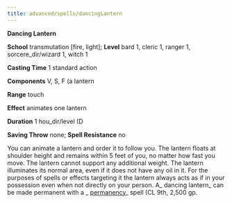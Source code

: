 ```yaml
---
title: advanced/spells/dancingLantern
---
```

 **Dancing Lantern**

**School** transmutation [fire, light]; **Level** bard 1, cleric 1, ranger 1, sorcere_dir/wizard 1, witch 1

**Casting Time** 1 standard action

**Components** V, S, F (a lantern

**Range** touch

**Effect** animates one lantern

**Duration** 1 hou_dir/level (D

**Saving Throw** none; **Spell Resistance** no

You can animate a lantern and order it to follow you. The lantern floats at shoulder height and remains within 5 feet of you, no matter how fast you move. The lantern cannot support any additional weight. The lantern illuminates its normal area, even if it does not have any oil in it. For the purposes of spells or effects targeting it the lantern always acts as if in your possession even when not directly on your person. A_ dancing lantern_ can be made permanent with a _ [permanency](../../spell_dir/permanency#_permanency)_ spell (CL 9th, 2,500 gp.

